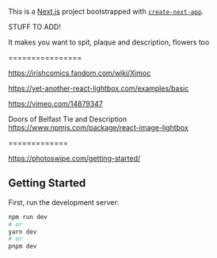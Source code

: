 This is a [Next.js](https://nextjs.org/) project bootstrapped with [`create-next-app`](https://github.com/vercel/next.js/tree/canary/packages/create-next-app).



STUFF TO ADD!


It makes you want to spit, plaque and description,
flowers too



================

https://irishcomics.fandom.com/wiki/Ximoc

https://yet-another-react-lightbox.com/examples/basic

https://vimeo.com/14879347

Doors of Belfast Tie and Description
https://www.npmjs.com/package/react-image-lightbox



=============

https://photoswipe.com/getting-started/

## Getting Started

First, run the development server:

```bash
npm run dev
# or
yarn dev
# or
pnpm dev
```
